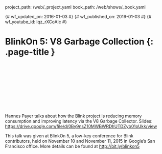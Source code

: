project_path: /web/_project.yaml
book_path: /web/shows/_book.yaml

{# wf_updated_on: 2016-01-03 #}
{# wf_published_on: 2016-01-03 #}
{# wf_youtube_id: lqz_rXCoAIc #}

# BlinkOn 5: V8 Garbage Collection {: .page-title }


<div class="video-wrapper">
  <iframe class="devsite-embedded-youtube-video" data-video-id="lqz_rXCoAIc"
          data-autohide="1" data-showinfo="0" frameborder="0" allowfullscreen>
  </iframe>
</div>


Hannes Payer talks about how the Blink project is reducing memory consumption and improving latency via the V8 Garbage Collector.
Slides: https://drive.google.com/file/d/0By9nsZ10MWBWRDhUTDZyb01oUkk/view

This talk was given at BlinkOn 5, a low-key conference for Blink contributors, held on November 10 and November 11, 2015 in Google’s San Francisco office. More details can be found at http://bit.ly/blinkon5
